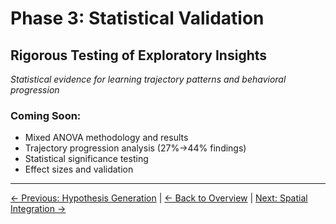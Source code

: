 # Phase 3: Statistical Validation
## Rigorous Testing of Exploratory Insights

*Statistical evidence for learning trajectory patterns and behavioral progression*

### Coming Soon:
- Mixed ANOVA methodology and results
- Trajectory progression analysis (27%→44% findings)
- Statistical significance testing
- Effect sizes and validation

---
[← Previous: Hypothesis Generation](2-hypothesis-generation.md) | [← Back to Overview](README.md) | [Next: Spatial Integration →](4-spatial-integration.md)
